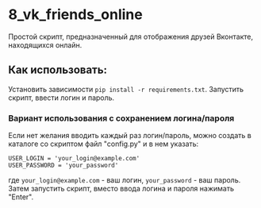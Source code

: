 # 8_vk_friends_online
Простой скрипт, предназначенный для отображения друзей Вконтакте, находящихся онлайн.

## Как использовать:
Установить зависимости `pip install -r requirements.txt`. Запустить скрипт, ввести логин и пароль.

### Вариант использования с сохранением логина/пароля
Если нет желания вводить каждый раз логин/пароль, можно создать в каталоге со скриптом файл "config.py" и в нем указать:

    USER_LOGIN = 'your_login@example.com'
    USER_PASSWORD = 'your_password'

где `your_login@example.com` - ваш логин, `your_password` - ваш пароль. 
Затем запустить скрипт, вместо ввода логина и пароля нажимать "Enter".
